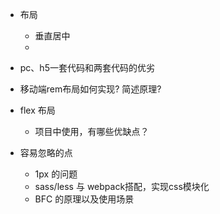 * 布局
  * 垂直居中
  * 
  
* pc、h5一套代码和两套代码的优劣

* 移动端rem布局如何实现? 简述原理?


* flex 布局
  * 项目中使用，有哪些优缺点？

* 容易忽略的点
   * 1px 的问题
   * sass/less 与 webpack搭配，实现css模块化
   * BFC 的原理以及使用场景 
